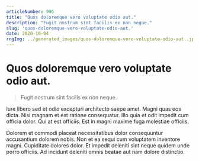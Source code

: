 ```yaml
---
articleNumber: 996
title: "Quos doloremque vero voluptate odio aut."
description: "Fugit nostrum sint facilis ex non neque."
slug: 'quos-doloremque-vero-voluptate-odio-aut.'
date: 2020-10-04
rngImg: ../generated_images/quos-doloremque-vero-voluptate-odio-aut..jpg
---
```


# Quos doloremque vero voluptate odio aut.

> Fugit nostrum sint facilis ex non neque.

Iure libero sed et odio excepturi architecto saepe amet. Magni quas eos dicta. Nisi magnam et est ratione consequatur. Illo quia et odit impedit cum officia dolor. Qui at est officiis. Est in magni maxime fuga molestiae officiis.
 Dolorem et commodi placeat necessitatibus dolor consequuntur accusantium dolorem nobis. Non et ea sequi cum voluptatem inventore magni. Cupiditate dolores dolor. Et impedit deleniti sint neque quidem unde porro officiis. Ad incidunt deleniti omnis beatae aut nam dolore distinctio.
